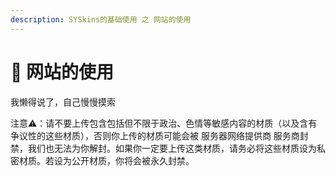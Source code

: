 ```yaml
---
description: SYSkins的基础使用 之 网站的使用
---
```


# 🔑 网站的使用

我懒得说了，自己慢慢摸索



注意⚠：请不要上传包含包括但不限于政治、色情等敏感内容的材质（以及含有争议性的这些材质），否则你上传的材质可能会被 服务器网络提供商 服务商封禁，我们也无法为你解封。如果你一定要上传这类材质，请务必将这些材质设为私密材质。若设为公开材质，你将会被永久封禁。
